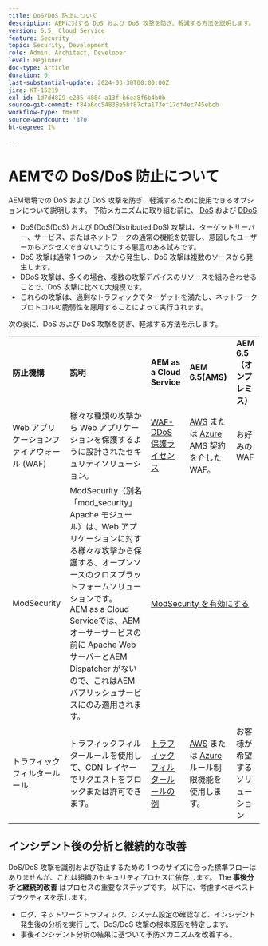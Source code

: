 ```yaml
---
title: DoS/DoS 防止について
description: AEMに対する DoS および DoS 攻撃を防ぎ、軽減する方法を説明します。
version: 6.5, Cloud Service
feature: Security
topic: Security, Development
role: Admin, Architect, Developer
level: Beginner
doc-type: Article
duration: 0
last-substantial-update: 2024-03-30T00:00:00Z
jira: KT-15219
exl-id: 1d7dd829-e235-4884-a13f-b6ea8f6b4b0b
source-git-commit: f84a6cc54838e5bf87cfa173ef17df4ec745ebcb
workflow-type: tm+mt
source-wordcount: '370'
ht-degree: 1%

---
```


# AEMでの DoS/DoS 防止について

AEM環境での DoS および DoS 攻撃を防ぎ、軽減するために使用できるオプションについて説明します。 予防メカニズムに取り組む前に、 [DoS](https://developer.mozilla.org/en-US/docs/Glossary/DOS_attack) および [DDoS](https://developer.mozilla.org/en-US/docs/Glossary/Distributed_Denial_of_Service).

- DoS(DoS(DoS) および DDoS(Distributed DoS) 攻撃は、ターゲットサーバー、サービス、またはネットワークの通常の機能を妨害し、意図したユーザーからアクセスできないようにする悪意のある試みです。
- DoS 攻撃は通常 1 つのソースから発生し、DoS 攻撃は複数のソースから発生します。
- DDoS 攻撃は、多くの場合、複数の攻撃デバイスのリソースを組み合わせることで、DoS 攻撃に比べて大規模です。
- これらの攻撃は、過剰なトラフィックでターゲットを満たし、ネットワークプロトコルの脆弱性を悪用することによって実行されます。

次の表に、DoS および DoS 攻撃を防ぎ、軽減する方法を示します。

<table>
    <tbody>
        <tr>
            <td><strong>防止機構</strong></td>
            <td><strong>説明</strong></td>
            <td><strong>AEM as a Cloud Service</strong></td>
            <td><strong>AEM 6.5(AMS)</strong></td>
            <td><strong>AEM 6.5（オンプレミス）</strong></td>
        </tr>
        <tr>
            <td>Web アプリケーションファイアウォール (WAF)</td>
            <td>様々な種類の攻撃から Web アプリケーションを保護するように設計されたセキュリティソリューション。</td>
            <td>
            <a href="https://experienceleague.adobe.com/en/docs/experience-manager-learn/cloud-service/security/traffic-filter-and-waf-rules/examples-and-analysis#waf-rules" target="_blank">WAF-DDoS 保護ライセンス</a></td>
            <td><a href="https://docs.aws.amazon.com/waf/" target="_blank">AWS</a> または <a href="https://azure.microsoft.com/en-us/products/web-application-firewall" target="_blank">Azure</a> AMS 契約を介した WAF。</td>
            <td>お好みの WAF</td>
        </tr>
        <tr>
            <td>ModSecurity</td>
            <td>ModSecurity（別名「mod_security」Apache モジュール）は、Web アプリケーションに対する様々な攻撃から保護する、オープンソースのクロスプラットフォームソリューションです。<br/> AEM as a Cloud Serviceでは、AEMオーサーサービスの前に Apache Web サーバーとAEM Dispatcher がないので、これはAEMパブリッシュサービスにのみ適用されます。</td>
            <td colspan="3"><a href="https://experienceleague.adobe.com/en/docs/experience-manager-learn/foundation/security/modsecurity-crs-dos-attack-protection" target="_blank">ModSecurity を有効にする </a></td>
        </tr>
        <tr>
            <td>トラフィックフィルタールール</td>
            <td>トラフィックフィルタールールを使用して、CDN レイヤーでリクエストをブロックまたは許可できます。</td>
            <td><a href="https://experienceleague.adobe.com/en/docs/experience-manager-learn/cloud-service/security/traffic-filter-and-waf-rules/examples-and-analysis" target="_blank">トラフィックフィルタールールの例</a></td>
            <td><a href="https://docs.aws.amazon.com/waf/latest/developerguide/waf-rule-statement-type-rate-based.html" target="_blank">AWS</a> または <a href="https://learn.microsoft.com/en-us/azure/web-application-firewall/ag/rate-limiting-overview" target="_blank">Azure</a> ルール制限機能を使用します。</td>
            <td>お客様が希望するソリューション</td>
        </tr>
    </tbody>
</table>

## インシデント後の分析と継続的な改善

DoS/DoS 攻撃を識別および防止するための 1 つのサイズに合った標準フローはありませんが、これは組織のセキュリティプロセスに依存します。 The **事後分析と継続的改善** はプロセスの重要なステップです。 以下に、考慮すべきベストプラクティスを示します。

- ログ、ネットワークトラフィック、システム設定の確認など、インシデント発生後の分析を実行して、DoS/DoS 攻撃の根本原因を特定します。
- 事後インシデント分析の結果に基づいて予防メカニズムを改善する。

